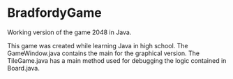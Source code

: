 # BradfordyGame
Working version of the game 2048 in Java.

This game was created while learning Java in high school. The GameWindow.java contains the main for the graphical version. The TileGame.java has a main method used for debugging the logic contained in Board.java.
